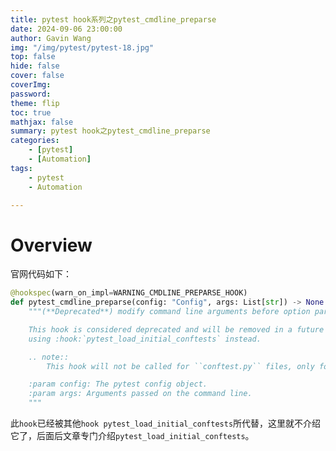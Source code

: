 ```yaml
---
title: pytest hook系列之pytest_cmdline_preparse
date: 2024-09-06 23:00:00
author: Gavin Wang
img: "/img/pytest/pytest-18.jpg"
top: false
hide: false
cover: false
coverImg:
password:
theme: flip
toc: true
mathjax: false
summary: pytest hook之pytest_cmdline_preparse
categories:
    - [pytest]
    - [Automation]
tags:
    - pytest
    - Automation

---
```


# Overview

官网代码如下：

```python
@hookspec(warn_on_impl=WARNING_CMDLINE_PREPARSE_HOOK)
def pytest_cmdline_preparse(config: "Config", args: List[str]) -> None:
    """(**Deprecated**) modify command line arguments before option parsing.

    This hook is considered deprecated and will be removed in a future pytest version. Consider
    using :hook:`pytest_load_initial_conftests` instead.

    .. note::
        This hook will not be called for ``conftest.py`` files, only for setuptools plugins.

    :param config: The pytest config object.
    :param args: Arguments passed on the command line.
    """
```


此`hook`已经被其他`hook pytest_load_initial_conftests`所代替，这里就不介绍它了，后面后文章专门介绍`pytest_load_initial_conftests`。
